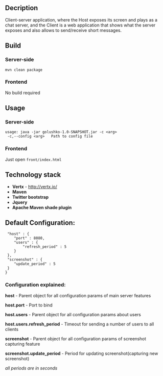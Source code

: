 ## Decription
Client-server application, where the Host exposes its screen and plays as a chat server, and the Client is a web application that shows what the server exposes and also allows to send/receive short messages.

## Build

### Server-side

```
mvn clean package
```
### Frontend

No build required

## Usage

### Server-side
```
usage: java -jar golushko-1.0-SNAPSHOT.jar -c <arg>
 -c,--config <arg>   Path to config file
```

### Frontend

Just open ``front/index.html``


## Technology stack
+ **Vertx** - http://vertx.io/ 
+ **Maven** 
+ **Twitter bootstrap**
+ **Jquery**
+ **Apache Maven shade plugin**

## Default Configuration:
```{
 "host" : {
    "port" : 8080,
    "users" : {
        "refresh_period" : 5
    }
 },
 "screenshot" : {
    "update_period" : 5
 }
}
```

### Configuration explained:
**host** - Parent object for all configuration params of main server features

**host.port** - Port to bind

**host.users** - Parent object for all configuration params about users

**host.users.refresh_period** - Timeout for sending a number of users to all clients

**screenshot** - Parent object for all configuration params of screenshot capturing feature

**screenshot.update_period** - Period for updating screenshot(capturing new screenshot)

*all periods are in seconds*